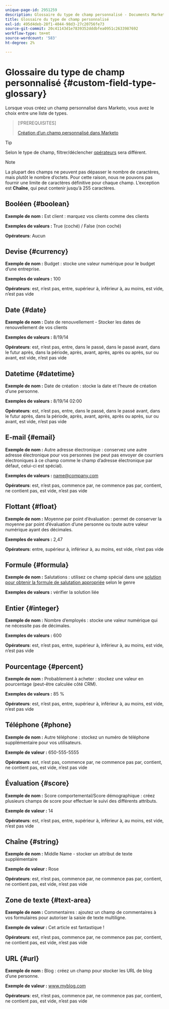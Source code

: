 ```yaml
---
unique-page-id: 2951259
description: Glossaire du type de champ personnalisé - Documents Marketo - Documentation du produit
title: Glossaire du type de champ personnalisé
exl-id: 495d4deb-28f1-4044-98d3-27c20756fe73
source-git-commit: 20c41143d1e7839352dddbfea0951c2633987692
workflow-type: tm+mt
source-wordcount: '583'
ht-degree: 2%

---
```


# Glossaire du type de champ personnalisé {#custom-field-type-glossary}

Lorsque vous créez un champ personnalisé dans Marketo, vous avez le choix entre une liste de types.

>[!PREREQUISITES]
>
>[Création d’un champ personnalisé dans Marketo](/help/marketo/product-docs/administration/field-management/create-a-custom-field-in-marketo.md)

>[!TIP]
>
>Selon le type de champ, filtrer/déclencher [opérateurs](/help/marketo/product-docs/core-marketo-concepts/smart-lists-and-static-lists/creating-a-smart-list/smart-list-filter-operators-glossary.md) sera différent.

>[!NOTE]
>
>La plupart des champs ne peuvent pas dépasser le nombre de caractères, mais plutôt le nombre d’octets. Pour cette raison, nous ne pouvons pas fournir une limite de caractères définitive pour chaque champ. L’exception est **Chaîne**, qui peut contenir jusqu’à 255 caractères.

## Booléen {#boolean}

**Exemple de nom :** Est client : marquez vos clients comme des clients

**Exemples de valeurs :** True (coché) / False (non coché)

**Opérateurs**: Aucun

## Devise {#currency}

**Exemple de nom :** Budget : stocke une valeur numérique pour le budget d’une entreprise.

**Exemples de valeurs :** 100

**Opérateurs**: est, n’est pas, entre, supérieur à, inférieur à, au moins, est vide, n’est pas vide

## Date {#date}

**Exemple de nom :** Date de renouvellement - Stocker les dates de renouvellement de vos clients

**Exemples de valeurs :** 8/19/14

**Opérateurs**: est, n’est pas, entre, dans le passé, dans le passé avant, dans le futur après, dans la période, après, avant, après, après ou après, sur ou avant, est vide, n’est pas vide

## Datetime {#datetime}

**Exemple de nom :** Date de création : stocke la date et l’heure de création d’une personne.

**Exemples de valeurs :** 8/19/14 02:00

**Opérateurs**: est, n’est pas, entre, dans le passé, dans le passé avant, dans le futur après, dans la période, après, avant, après, après ou après, sur ou avant, est vide, n’est pas vide

## E-mail {#email}

**Exemple de nom :** Autre adresse électronique : conservez une autre adresse électronique pour vos personnes (ne peut pas envoyer de courriers électroniques à ce champ comme le champ d’adresse électronique par défaut, celui-ci est spécial).

**Exemples de valeurs :** name@company.com

**Opérateurs**: est, n’est pas, commence par, ne commence pas par, contient, ne contient pas, est vide, n’est pas vide

## Flottant {#float}

**Exemple de nom :** Moyenne par point d’évaluation : permet de conserver la moyenne par point d’évaluation d’une personne ou toute autre valeur numérique ayant des décimales.

**Exemples de valeurs :** 2,47

**Opérateurs**: entre, supérieur à, inférieur à, au moins, est vide, n’est pas vide

## Formule {#formula}

**Exemple de nom :** Salutations : utilisez ce champ spécial dans une [solution pour obtenir la formule de salutation appropriée](/help/marketo/product-docs/administration/field-management/create-and-use-a-concatenated-string-formula-field.md) selon le genre

**Exemples de valeurs :** vérifier la solution liée

## Entier {#integer}

**Exemple de nom :** Nombre d’employés : stocke une valeur numérique qui ne nécessite pas de décimales.

**Exemples de valeurs :** 600

**Opérateurs**: est, n’est pas, entre, supérieur à, inférieur à, au moins, est vide, n’est pas vide

## Pourcentage {#percent}

**Exemple de nom :** Probablement à acheter : stockez une valeur en pourcentage (peut-être calculée côté CRM).

**Exemples de valeurs :** 85 %

**Opérateurs**: est, n’est pas, entre, supérieur à, inférieur à, au moins, est vide, n’est pas vide

## Téléphone {#phone}

**Exemple de nom :** Autre téléphone : stockez un numéro de téléphone supplémentaire pour vos utilisateurs.

**Exemple de valeur :** 650-555-5555

**Opérateurs**: est, n’est pas, commence par, ne commence pas par, contient, ne contient pas, est vide, n’est pas vide

## Évaluation {#score}

**Exemple de nom :** Score comportemental/Score démographique : créez plusieurs champs de score pour effectuer le suivi des différents attributs.

**Exemple de valeur :** 14

**Opérateurs**: est, n’est pas, entre, supérieur à, inférieur à, au moins, est vide, n’est pas vide

## Chaîne {#string}

**Exemple de nom :** Middle Name - stocker un attribut de texte supplémentaire

**Exemple de valeur :** Rose

**Opérateurs**: est, n’est pas, commence par, ne commence pas par, contient, ne contient pas, est vide, n’est pas vide

## Zone de texte {#text-area}

**Exemple de nom :** Commentaires : ajoutez un champ de commentaires à vos formulaires pour autoriser la saisie de texte multiligne.

**Exemple de valeur :** Cet article est fantastique !

**Opérateurs**: est, n’est pas, commence par, ne commence pas par, contient, ne contient pas, est vide, n’est pas vide

## URL {#url}

**Exemple de nom :** Blog : créez un champ pour stocker les URL de blog d’une personne.

**Exemple de valeur :** www.myblog.com

**Opérateurs**: est, n’est pas, commence par, ne commence pas par, contient, ne contient pas, est vide, n’est pas vide
